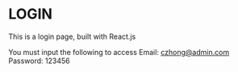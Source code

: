 # LOGIN

This is a login page, built with React.js

You must input the following to access
Email: czhong@admin.com
Password: 123456
